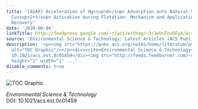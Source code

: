 ```yaml
---
title: '[ASAP] Acceleration of Hg<sup>0</sup> Adsorption onto Natural Sphalerite by
  Cu<sup>2+</sup> Activation during Flotation: Mechanism and Applications in Hg<sup>0</sup>
  Recovery'
date: '2020-06-04'
linkTitle: http://feedproxy.google.com/~r/acs/esthag/~3/JeUvTnvDFyA/acs.est.0c01459
source: 'Environmental Science & Technology: Latest Articles (ACS Publications)'
description: '<p><img src="https://pubs.acs.org/na101/home/literatum/publisher/achs/journals/content/esthag/0/esthag.ahead-of-print/acs.est.0c01459/20200604/images/medium/es0c01459_0004.gif"
  alt="TOC Graphic"/></p><div><cite>Environmental Science & Technology</cite></div><div>DOI:
  10.1021/acs.est.0c01459</div><img src="http://feeds.feedburner.com/~r/acs/esthag/~4/JeUvTnvDFyA"
  height="1" width="1" ...'
disable_comments: true
---
```

<p><img src="https://pubs.acs.org/na101/home/literatum/publisher/achs/journals/content/esthag/0/esthag.ahead-of-print/acs.est.0c01459/20200604/images/medium/es0c01459_0004.gif" alt="TOC Graphic"/></p><div><cite>Environmental Science & Technology</cite></div><div>DOI: 10.1021/acs.est.0c01459</div><img src="http://feeds.feedburner.com/~r/acs/esthag/~4/JeUvTnvDFyA" height="1" width="1" ...